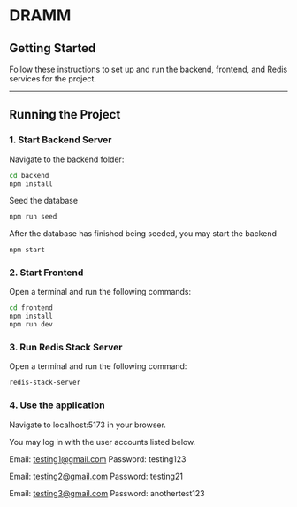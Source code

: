# DRAMM

## Getting Started

Follow these instructions to set up and run the backend, frontend, and Redis services for the project.

---

## Running the Project

### 1. **Start Backend Server**

Navigate to the backend folder:

```bash
cd backend
npm install
```

Seed the database
```bash
npm run seed
```

After the database has finished being seeded, you may start the backend 
```bash
npm start
```

### 2. **Start Frontend**

Open a terminal and run the following commands:

```bash
cd frontend
npm install
npm run dev
```

### 3. **Run Redis Stack Server**

Open a terminal and run the following command:

```bash
redis-stack-server
```

### 4. **Use the application**

Navigate to localhost:5173 in your browser.

You may log in with the user accounts listed below.

Email: testing1@gmail.com
Password: testing123

Email: testing2@gmail.com
Password: testing21

Email: testing3@gmail.com
Password: anothertest123
